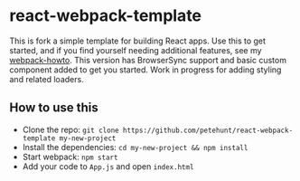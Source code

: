 # react-webpack-template

This is fork a simple template for building React apps. 
Use this to get started, and if you find yourself needing additional features, see my [webpack-howto](https://github.com/petehunt/webpack-howto).
This version has BrowserSync support and basic custom component added to get you started.
Work in progress for adding styling and related loaders.

## How to use this

  * Clone the repo: `git clone https://github.com/petehunt/react-webpack-template my-new-project`
  * Install the dependencies: `cd my-new-project && npm install`
  * Start webpack: `npm start`
  * Add your code to `App.js` and open `index.html`
